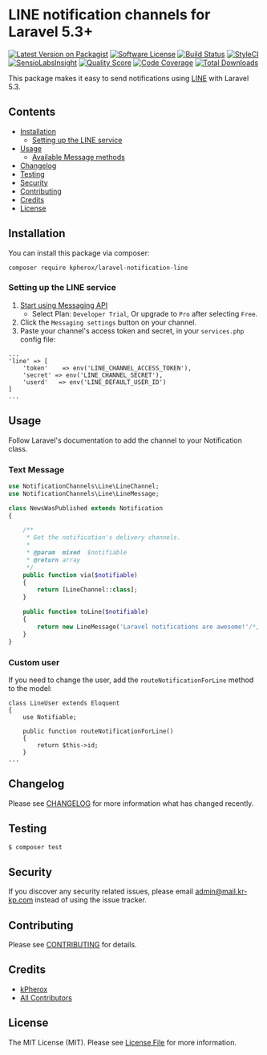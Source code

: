 # LINE notification channels for Laravel 5.3+

[![Latest Version on Packagist](https://img.shields.io/packagist/v/kpherox/laravel-notification-line.svg?style=flat-square)](https://packagist.org/packages/kpherox/laravel-notification-line)
[![Software License](https://img.shields.io/badge/license-MIT-brightgreen.svg?style=flat-square)](LICENSE.md)
[![Build Status](https://img.shields.io/travis/kpherox/laravel-notification-line/master.svg?style=flat-square)](https://travis-ci.org/kpherox/laravel-notification-line)
[![StyleCI](https://styleci.io/repos/138256386/shield)](https://styleci.io/repos/138256386)
[![SensioLabsInsight](https://img.shields.io/sensiolabs/i/8139c804-4988-4f9a-ac1e-69e5f94081c4.svg?style=flat-square)](https://insight.sensiolabs.com/projects/8139c804-4988-4f9a-ac1e-69e5f94081c4)
[![Quality Score](https://img.shields.io/scrutinizer/g/kpherox/laravel-notification-line.svg?style=flat-square)](https://scrutinizer-ci.com/g/kpherox/laravel-notification-line)
[![Code Coverage](https://img.shields.io/scrutinizer/coverage/g/kpherox/laravel-notification-line/master.svg?style=flat-square)](https://scrutinizer-ci.com/g/kpherox/laravel-notification-line/?branch=master)
[![Total Downloads](https://img.shields.io/packagist/dt/kpherox/laravel-notification-line.svg?style=flat-square)](https://packagist.org/packages/kpherox/laravel-notification-line)

This package makes it easy to send notifications using [LINE](https://developers.line.me/) with Laravel 5.3.

## Contents

- [Installation](#installation)
	- [Setting up the LINE service](#setting-up-the-line-service)
- [Usage](#usage)
	- [Available Message methods](#available-message-methods)
- [Changelog](#changelog)
- [Testing](#testing)
- [Security](#security)
- [Contributing](#contributing)
- [Credits](#credits)
- [License](#license)


## Installation

You can install this package via composer:
```
composer require kpherox/laravel-notification-line
```

### Setting up the LINE service
1. [Start using Messaging API](https://developers.line.me/console/register/messaging-api/provider/)
    - Select Plan: `Developer Trial`, Or upgrade to `Pro` after selecting `Free`.
2. Click the `Messaging settings` button on your channel.
3. Paste your channel's access token and secret, in your `services.php` config file:
```
...
'line' => [
	'token'    => env('LINE_CHANNEL_ACCESS_TOKEN'),
	'secret' => env('LINE_CHANNEL_SECRET'),
	'userd'   => env('LINE_DEFAULT_USER_ID')
]
...
```

## Usage

Follow Laravel's documentation to add the channel to your Notification class.

### Text Message

```php
use NotificationChannels\Line\LineChannel;
use NotificationChannels\Line\LineMessage;

class NewsWasPublished extends Notification
{

    /**
     * Get the notification's delivery channels.
     *
     * @param  mixed  $notifiable
     * @return array
     */
    public function via($notifiable)
    {
        return [LineChannel::class];
    }

    public function toLine($notifiable)
    {
        return new LineMessage('Laravel notifications are awesome!'/*, 'Multiple message. Max: 5'*/);
    }
}
```

### Custom user
If you need to change the user, add the `routeNotificationForLine` method to the model:
```
class LineUser extends Eloquent
{
    use Notifiable;

    public function routeNotificationForLine()
    {
        return $this->id;
    }
...
```

## Changelog

Please see [CHANGELOG](CHANGELOG.md) for more information what has changed recently.

## Testing

``` bash
$ composer test
```

## Security

If you discover any security related issues, please email admin@mail.kr-kp.com instead of using the issue tracker.

## Contributing

Please see [CONTRIBUTING](CONTRIBUTING.md) for details.

## Credits

- [kPherox](https://github.com/kPherox)
- [All Contributors](../../contributors)

## License

The MIT License (MIT). Please see [License File](LICENSE.md) for more information.
